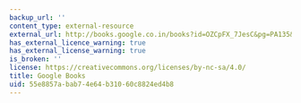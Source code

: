 ```yaml
---
backup_url: ''
content_type: external-resource
external_url: http://books.google.co.in/books?id=OZCpFX_7JesC&pg=PA135&redir_esc=y#v=onepage&q&f=false
has_external_licence_warning: true
has_external_license_warning: true
is_broken: ''
license: https://creativecommons.org/licenses/by-nc-sa/4.0/
title: Google Books
uid: 55e8857a-bab7-4e64-b310-60c8824ed4b8
---
```

